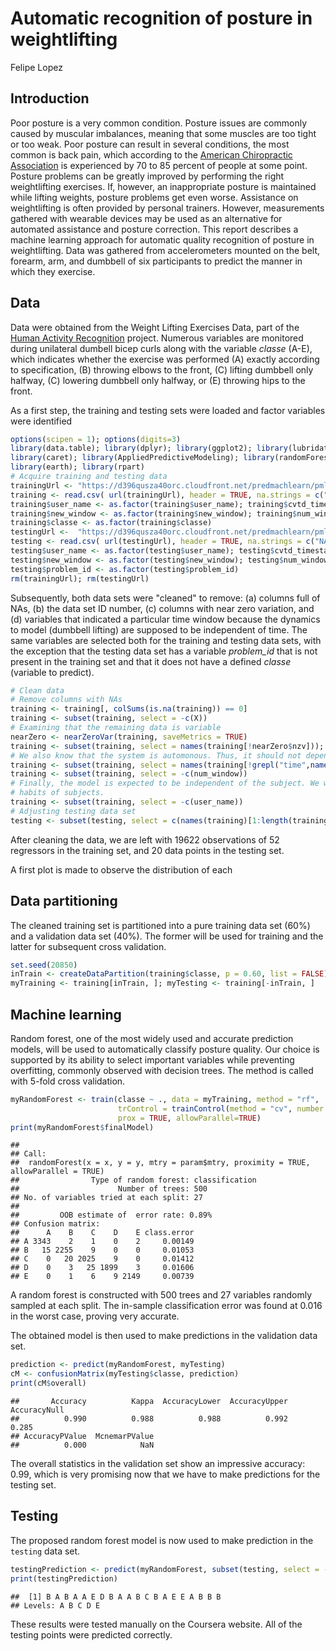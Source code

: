 # Automatic recognition of posture in weightlifting
Felipe Lopez  

## Introduction

Poor posture is a very common condition. Posture issues are commonly caused by muscular imbalances, meaning that some muscles are too tight or too weak.
Poor posture can result in several conditions, the most common is back pain, which according to the [American Chiropractic Association](http://www.dlchiropractors.com/uploads/5/8/0/6/58063233/back_pain_facts_and_statistics.pdf) is experienced by 70 to 85 percent of people at
some point. Posture problems can be greatly improved by performing the right weightlifting exercises. If, however, an inappropriate posture is maintained
while lifting weights, posture problems get even worse. Assistance on weightlifting is often provided by personal trainers. However, measurements
gathered with wearable devices may be used as  an alternative for automated assistance and posture correction. This report describes a machine learning
approach for automatic quality recognition of posture in weightlifting. Data was gathered from accelerometers mounted on the belt, forearm, arm, and
dumbbell of six participants to predict the manner in which they exercise.

## Data

Data were obtained from the Weight Lifting Exercises Data, part of the [Human Activity Recognition](http://groupware.les.inf.puc-rio.br/har) project.
Numerous variables are monitored during unilateral dumbell bicep curls along with the variable *classe* (A-E), which indicates whether the exercise was
performed (A) exactly according to specification, (B) throwing elbows to the front, (C) lifting dumbbell only halfway, (C) lowering dumbbell only halfway,
or (E) throwing hips to the front.

As a first step, the training and testing sets were loaded and factor variables were identified

```r
options(scipen = 1); options(digits=3)
library(data.table); library(dplyr); library(ggplot2); library(lubridate)
library(caret); library(AppliedPredictiveModeling); library(randomForest)
library(earth); library(rpart)
# Acquire training and testing data
trainingUrl <- "https://d396qusza40orc.cloudfront.net/predmachlearn/pml-training.csv"
training <- read.csv( url(trainingUrl), header = TRUE, na.strings = c("NA", "#DIV/0!"))
training$user_name <- as.factor(training$user_name); training$cvtd_timestamp <- mdy_hm(training$cvtd_timestamp)
training$new_window <- as.factor(training$new_window); training$num_window <- as.factor(training$num_window)
training$classe <- as.factor(training$classe)
testingUrl <-  "https://d396qusza40orc.cloudfront.net/predmachlearn/pml-testing.csv"
testing <- read.csv( url(testingUrl), header = TRUE, na.strings = c("NA", "#DIV/0!"))
testing$user_name <- as.factor(testing$user_name); testing$cvtd_timestamp <- mdy_hm(testing$cvtd_timestamp)
testing$new_window <- as.factor(testing$new_window); testing$num_window <- as.factor(testing$num_window)
testing$problem_id <- as.factor(testing$problem_id)
rm(trainingUrl); rm(testingUrl)
```

Subsequently, both data sets were "cleaned" to remove: (a) columns full of NAs, (b) the data set ID number, (c) columns with near zero variation, and (d)
variables that indicated a particular time window because the dynamics to model (dumbbell lifting) are supposed to be independent of time. The same
variables are selected both for the training and testing data sets, with the exception that the testing data set has a variable *problem_id* that is not
present in the training set and that it does not have a defined *classe* (variable to predict).


```r
# Clean data
# Remove columns with NAs
training <- training[, colSums(is.na(training)) == 0] 
training <- subset(training, select = -c(X))
# Examining that the remaining data is variable
nearZero <- nearZeroVar(training, saveMetrics = TRUE)
training <- subset(training, select = names(training[!nearZero$nzv])); rm(nearZero)
# We also know that the system is automonous. Thus, it should not depend on time. We remove time as a feature
training <- subset(training, select = names(training[!grepl("time",names(training))]) );
training <- subset(training, select = -c(num_window))
# Finally, the model is expected to be independent of the subject. We want to make predictions based on observed measurement, not on
# habits of subjects.
training <- subset(training, select = -c(user_name))
# Adjusting testing data set
testing <- subset(testing, select = c(names(training)[1:length(training)-1],"problem_id"))
```

After cleaning the data, we are left with 19622 observations of 52 regressors in the training set, and 
20 data points in the testing set.

A first plot is made to observe the distribution of each

## Data partitioning

The cleaned training set is partitioned into a pure training data set (60%) and a validation data set (40%). The former will be used for training and the
latter for subsequent cross validation.


```r
set.seed(20850)
inTrain <- createDataPartition(training$classe, p = 0.60, list = FALSE)
myTraining <- training[inTrain, ]; myTesting <- training[-inTrain, ]
```

## Machine learning

Random forest, one of the most widely used and accurate prediction models, will be used to automatically classify posture quality. Our choice is supported
by its ability to select important variables while preventing overfitting, commonly observed with decision trees. The method is called with 5-fold cross
validation.

```r
myRandomForest <- train(classe ~ ., data = myTraining, method = "rf",
                        trControl = trainControl(method = "cv", number = 5),
                        prox = TRUE, allowParallel=TRUE)
print(myRandomForest$finalModel)
```

```
## 
## Call:
##  randomForest(x = x, y = y, mtry = param$mtry, proximity = TRUE,      allowParallel = TRUE) 
##                Type of random forest: classification
##                      Number of trees: 500
## No. of variables tried at each split: 27
## 
##         OOB estimate of  error rate: 0.89%
## Confusion matrix:
##      A    B    C    D    E class.error
## A 3343    2    1    0    2     0.00149
## B   15 2255    9    0    0     0.01053
## C    0   20 2025    9    0     0.01412
## D    0    3   25 1899    3     0.01606
## E    0    1    6    9 2149     0.00739
```

A random forest is constructed with 500 trees and  27 variables randomly sampled at each
split. The in-sample classification error was found at 0.016 in the worst case, proving very accurate.

The obtained model is then used to make predictions in the validation data  set.

```r
prediction <- predict(myRandomForest, myTesting)
cM <- confusionMatrix(myTesting$classe, prediction)
print(cM$overall)
```

```
##       Accuracy          Kappa  AccuracyLower  AccuracyUpper   AccuracyNull 
##          0.990          0.988          0.988          0.992          0.285 
## AccuracyPValue  McnemarPValue 
##          0.000            NaN
```

The overall statistics in the validation set show an impressive accuracy: 0.99, which is very promising now that we have to make predictions
for the testing set.

## Testing

The proposed random forest model is now used to make prediction in the `testing` data set.

```r
testingPrediction <- predict(myRandomForest, subset(testing, select = -c(problem_id)))
print(testingPrediction)
```

```
##  [1] B A B A A E D B A A B C B A E E A B B B
## Levels: A B C D E
```

These results were tested manually on the Coursera website. All of the testing points were predicted correctly.
